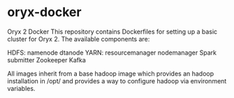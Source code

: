 # oryx-docker
Oryx 2 Docker
This repository contains Dockerfiles for setting up a basic cluster for Oryx 2. The available components are:

HDFS:
namenode
dtanode
YARN:
resourcemanager
nodemanager
Spark submitter
Zookeeper
Kafka

All images inherit from a base hadoop image which provides an hadoop installation in /opt/ and provides a way to configure hadoop via environment variables.

